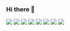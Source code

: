 ### Hi there 👋

<!--
**WestSix/WestSix** is a ✨ _special_ ✨ repository because its `README.md` (this file) appears on your GitHub profile.

Here are some ideas to get you started:

- 🔭 I’m currently working on ...
- 🌱 I’m currently learning ...
- 👯 I’m looking to collaborate on ...
- 🤔 I’m looking for help with ...
- 💬 Ask me about ...
- 📫 How to reach me: ...
- 😄 Pronouns: ...
- ⚡ Fun fact: ...
-->
<!--깃헙 레포 사용 언어 수-->
<img src="https://img.shields.io/github/languages/count/WestSix/.">
<!--깃헙 레포 최다 빈도 언어-->
<img src="https://img.shields.io/github/languages/top/WestSix/.">
<!--깃헙 레포 코드 용량-->
<img src="https://img.shields.io/github/languages/code-size/WestSix/.">
<!--깃헙 레포 용량-->
<img src="https://img.shields.io/github/repo-size/WestSix/.">
<!--깃헙 레포 오픈 이슈 개수-->
<img src="https://img.shields.io/github/issues/WestSix/.">
<!--깃헙 레포 닫힌 이슈 개수-->
<img src="https://img.shields.io/github/issues-closed/WestSix/.">
<!--깃헙 레포 주간 커밋 수-->
<img src="https://img.shields.io/github/commit-activity/w/WestSix/.">
<!--깃헙 레포 라스트 커밋 날짜-->
<img src="https://img.shields.io/github/last-commit/WestSix/.">
